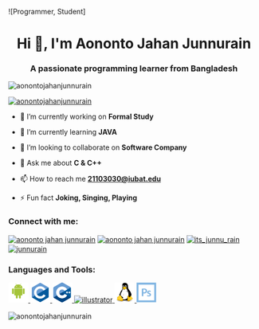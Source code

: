 ![Programmer, Student]
<h1 align="center">Hi 👋, I'm Aononto Jahan Junnurain</h1>
<h3 align="center">A passionate programming learner from Bangladesh</h3>

<p align="left"> <img src="https://komarev.com/ghpvc/?username=aonontojahanjunnurain&label=Profile%20views&color=0e75b6&style=flat" alt="aonontojahanjunnurain" /> </p>

<p align="left"> <a href="https://github.com/ryo-ma/github-profile-trophy"><img src="https://github-profile-trophy.vercel.app/?username=aonontojahanjunnurain" alt="aonontojahanjunnurain" /></a> </p>

- 🔭 I’m currently working on **Formal Study**

- 🌱 I’m currently learning **JAVA**

- 👯 I’m looking to collaborate on **Software Company**

- 💬 Ask me about **C & C++**

- 📫 How to reach me **21103030@iubat.edu**

- ⚡ Fun fact **Joking, Singing, Playing**

<h3 align="left">Connect with me:</h3>
<p align="left">
<a href="https://linkedin.com/in/aononto jahan junnurain" target="blank"><img align="center" src="https://raw.githubusercontent.com/rahuldkjain/github-profile-readme-generator/master/src/images/icons/Social/linked-in-alt.svg" alt="aononto jahan junnurain" height="30" width="40" /></a>
<a href="https://fb.com/aononto jahan junnurain" target="blank"><img align="center" src="https://raw.githubusercontent.com/rahuldkjain/github-profile-readme-generator/master/src/images/icons/Social/facebook.svg" alt="aononto jahan junnurain" height="30" width="40" /></a>
<a href="https://instagram.com/its_junnu_rain" target="blank"><img align="center" src="https://raw.githubusercontent.com/rahuldkjain/github-profile-readme-generator/master/src/images/icons/Social/instagram.svg" alt="its_junnu_rain" height="30" width="40" /></a>
<a href="https://www.youtube.com/c/junnurain" target="blank"><img align="center" src="https://raw.githubusercontent.com/rahuldkjain/github-profile-readme-generator/master/src/images/icons/Social/youtube.svg" alt="junnurain" height="30" width="40" /></a>
</p>

<h3 align="left">Languages and Tools:</h3>
<p align="left"> <a href="https://developer.android.com" target="_blank" rel="noreferrer"> <img src="https://raw.githubusercontent.com/devicons/devicon/master/icons/android/android-original-wordmark.svg" alt="android" width="40" height="40"/> </a> <a href="https://www.cprogramming.com/" target="_blank" rel="noreferrer"> <img src="https://raw.githubusercontent.com/devicons/devicon/master/icons/c/c-original.svg" alt="c" width="40" height="40"/> </a> <a href="https://www.w3schools.com/cpp/" target="_blank" rel="noreferrer"> <img src="https://raw.githubusercontent.com/devicons/devicon/master/icons/cplusplus/cplusplus-original.svg" alt="cplusplus" width="40" height="40"/> </a> <a href="https://www.adobe.com/in/products/illustrator.html" target="_blank" rel="noreferrer"> <img src="https://www.vectorlogo.zone/logos/adobe_illustrator/adobe_illustrator-icon.svg" alt="illustrator" width="40" height="40"/> </a> <a href="https://www.linux.org/" target="_blank" rel="noreferrer"> <img src="https://raw.githubusercontent.com/devicons/devicon/master/icons/linux/linux-original.svg" alt="linux" width="40" height="40"/> </a> <a href="https://www.photoshop.com/en" target="_blank" rel="noreferrer"> <img src="https://raw.githubusercontent.com/devicons/devicon/master/icons/photoshop/photoshop-line.svg" alt="photoshop" width="40" height="40"/> </a> </p>

<p><img align="center" src="https://github-readme-stats.vercel.app/api/top-langs?username=aonontojahanjunnurain&show_icons=true&locale=en&layout=compact" alt="aonontojahanjunnurain" /></p>
